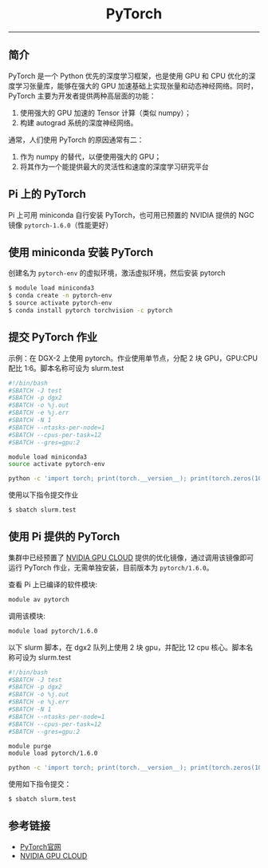 # <center>PyTorch</center>

-----------

## 简介

PyTorch 是一个 Python 优先的深度学习框架，也是使用 GPU 和 CPU 优化的深度学习张量库，能够在强大的 GPU 加速基础上实现张量和动态神经网络。同时，PyTorch 主要为开发者提供两种高层面的功能：

1. 使用强大的 GPU 加速的 Tensor 计算（类似 numpy）；
2. 构建 autograd 系统的深度神经网络。

通常，人们使用 PyTorch 的原因通常有二：

1. 作为 numpy 的替代，以便使用强大的 GPU；
2. 将其作为一个能提供最大的灵活性和速度的深度学习研究平台

## Pi 上的 PyTorch

Pi 上可用 miniconda 自行安装 PyTorch，也可用已预置的 NVIDIA 提供的 NGC 镜像 `pytorch-1.6.0`（性能更好）

## 使用 miniconda 安装 PyTorch

创建名为 `pytorch-env` 的虚拟环境，激活虚拟环境，然后安装 pytorch

```bash
$ module load miniconda3
$ conda create -n pytorch-env
$ source activate pytorch-env
$ conda install pytorch torchvision -c pytorch
```

## 提交 PyTorch 作业

示例：在 DGX-2 上使用 pytorch。作业使用单节点，分配 2 块 GPU，GPU:CPU 配比 1:6。脚本名称可设为 slurm.test

```bash
#!/bin/bash
#SBATCH -J test
#SBATCH -p dgx2
#SBATCH -o %j.out
#SBATCH -e %j.err
#SBATCH -N 1
#SBATCH --ntasks-per-node=1
#SBATCH --cpus-per-task=12
#SBATCH --gres=gpu:2

module load miniconda3
source activate pytorch-env

python -c 'import torch; print(torch.__version__); print(torch.zeros(10,10).cuda().shape)'
```

使用以下指令提交作业

```bash
$ sbatch slurm.test
```



## 使用 Pi 提供的 PyTorch

集群中已经预置了 [NVIDIA GPU CLOUD](https://ngc.nvidia.com/) 提供的优化镜像，通过调用该镜像即可运行 PyTorch 作业，无需单独安装，目前版本为 `pytorch/1.6.0`。


查看 Pi 上已编译的软件模块:
```bash
module av pytorch
```

调用该模块:
```bash
module load pytorch/1.6.0
```

以下 slurm 脚本，在 dgx2 队列上使用 2 块 gpu，并配比 12 cpu 核心。脚本名称可设为 slurm.test

```bash
#!/bin/bash
#SBATCH -J test
#SBATCH -p dgx2
#SBATCH -o %j.out
#SBATCH -e %j.err
#SBATCH -N 1
#SBATCH --ntasks-per-node=1
#SBATCH --cpus-per-task=12
#SBATCH --gres=gpu:2

module purge
module load pytorch/1.6.0

python -c 'import torch; print(torch.__version__); print(torch.zeros(10,10).cuda().shape)'
```

使用如下指令提交：

```bash
$ sbatch slurm.test
```



## 参考链接

- [PyTorch官网](https://pytorch.org/)
- [NVIDIA GPU CLOUD](ngc.nvidia.com)

